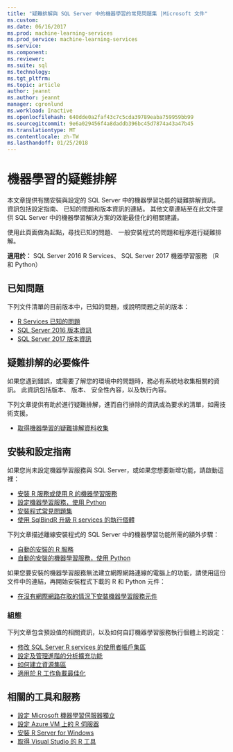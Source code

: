 ```yaml
---
title: "疑難排解與 SQL Server 中的機器學習的常見問題集 |Microsoft 文件"
ms.custom: 
ms.date: 06/16/2017
ms.prod: machine-learning-services
ms.prod_service: machine-learning-services
ms.service: 
ms.component: 
ms.reviewer: 
ms.suite: sql
ms.technology: 
ms.tgt_pltfrm: 
ms.topic: article
author: jeannt
ms.author: jeannt
manager: cgronlund
ms.workload: Inactive
ms.openlocfilehash: 640dde0a2faf43c7c5cda39789eaba759959bb99
ms.sourcegitcommit: 9e6a029456f4a8daddb396bc45d7874a43a47b45
ms.translationtype: MT
ms.contentlocale: zh-TW
ms.lasthandoff: 01/25/2018
---
```

# <a name="troubleshoot-machine-learning"></a>機器學習的疑難排解

本文章提供有關安裝與設定的 SQL Server 中的機器學習功能的疑難排解資訊。 資訊包括設定指南、 已知的問題和版本資訊的連結。 其他文章連結至在此文件提供 SQL Server 中的機器學習解決方案的效能最佳化的相關建議。

使用此頁面做為起點，尋找已知的問題、 一般安裝程式的問題和程序進行疑難排解。

**適用於：** SQL Server 2016 R Services、 SQL Server 2017 機器學習服務 （R 和 Python）

## <a name="known-issues"></a>已知問題

下列文件清單的目前版本中，已知的問題，或說明問題之前的版本：

+ [R Services 已知的問題](../advanced-analytics/known-issues-for-sql-server-machine-learning-services.md)
+ [SQL Server 2016 版本資訊](../sql-server/sql-server-2016-release-notes.md)
+ [SQL Server 2017 版本資訊](../sql-server/sql-server-2017-release-notes.md)

## <a name="troubleshooting-prerequisites"></a>疑難排解的必要條件

如果您遇到錯誤，或需要了解您的環境中的問題時，務必有系統地收集相關的資訊。 此資訊包括版本、 版本、 安全性內容，以及執行內容。

下列文章提供有助於進行疑難排解，進而自行排除的資訊或為要求的清單，如需技術支援。

+ [取得機器學習的疑難排解資料收集](data-collection-ml-troubleshooting-process.md)

## <a name="setup-and-configuration-guides"></a>安裝和設定指南

如果您尚未設定機器學習服務與 SQL Server，或如果您想要新增功能，請啟動這裡：

+ [安裝 R 服務或使用 R 的機器學習服務](../advanced-analytics/r/set-up-sql-server-r-services-in-database.md)
+ [設定機器學習服務，使用 Python](../advanced-analytics/python/setup-python-machine-learning-services.md)
+ [安裝程式常見問題集](../advanced-analytics/r/upgrade-and-installation-faq-sql-server-r-services.md)
+ [使用 SqlBindR 升級 R services 的執行個體](../advanced-analytics/r/use-sqlbindr-exe-to-upgrade-an-instance-of-sql-server.md)

下列文章描述離線安裝程式的 SQL Server 中的機器學習功能所需的額外步驟：

+ [自動的安裝的 R 服務](../advanced-analytics/r/unattended-installs-of-sql-server-r-services.md) 
+ [自動的安裝的機器學習服務，使用 Python](../advanced-analytics/python/unattended-installs-of-sql-server-python-services.md)

如果您要安裝的機器學習服務無法建立網際網路連線的電腦上的功能，請使用這份文件中的連結，再開始安裝程式下載的 R 和 Python 元件：

+ [在沒有網際網路存取的情況下安裝機器學習服務元件](../advanced-analytics/r/installing-ml-components-without-internet-access.md)

### <a name="configuration"></a>組態

下列文章包含預設值的相關資訊，以及如何自訂機器學習服務執行個體上的設定：

+ [修改 SQL Server R services 的使用者帳戶集區](../advanced-analytics/r/modify-the-user-account-pool-for-sql-server-r-services.md)  
+ [設定及管理進階的分析擴充功能](../advanced-analytics/r/configure-and-manage-advanced-analytics-extensions.md)  
+ [如何建立資源集區](r/how-to-create-a-resource-pool-for-r.md)
+ [適用於 R 工作負載最佳化](r/operationalizing-your-r-code.md)

## <a name="related-tools-and-services"></a>相關的工具和服務

+ [設定 Microsoft 機器學習伺服器獨立](../advanced-analytics/r/create-a-standalone-r-server.md)
+ [設定 Azure VM 上的 R 伺服器](../advanced-analytics/r/provision-the-r-server-only-sql-server-2016-enterprise-vm-on-azure.md)
+ [安裝 R Server for Windows](https://msdn.microsoft.com/microsoft-r/rserver-install-windows)
+ [取得 Visual Studio 的 R 工具](https://www.visualstudio.com/vs/rtvs/)
